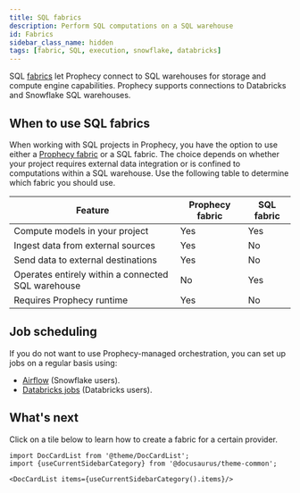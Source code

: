 ```yaml
---
title: SQL fabrics
description: Perform SQL computations on a SQL warehouse
id: Fabrics
sidebar_class_name: hidden
tags: [fabric, SQL, execution, snowflake, databricks]
---
```


SQL [fabrics](docs/getting-started/concepts/fabrics.md) let Prophecy connect to SQL warehouses for storage and compute engine capabilities. Prophecy supports connections to Databricks and Snowflake SQL warehouses.

## When to use SQL fabrics

When working with SQL projects in Prophecy, you have the option to use either a [Prophecy fabric](docs/administration/prophecy-fabrics.md) or a SQL fabric. The choice depends on whether your project requires external data integration or is confined to computations within a SQL warehouse. Use the following table to determine which fabric you should use.

| Feature                                            | Prophecy fabric | SQL fabric |
| -------------------------------------------------- | --------------- | ---------- |
| Compute models in your project                     | Yes             | Yes        |
| Ingest data from external sources                  | Yes             | No         |
| Send data to external destinations                 | Yes             | No         |
| Operates entirely within a connected SQL warehouse | No              | Yes        |
| Requires Prophecy runtime                          | Yes             | No         |

## Job scheduling

If you do not want to use Prophecy-managed orchestration, you can set up jobs on a regular basis using:

- [Airflow](docs/Orchestration/airflow/setup/setup.md) (Snowflake users).
- [Databricks jobs](docs/Orchestration/databricks-jobs.md) (Databricks users).

## What's next

Click on a tile below to learn how to create a fabric for a certain provider.

```mdx-code-block
import DocCardList from '@theme/DocCardList';
import {useCurrentSidebarCategory} from '@docusaurus/theme-common';

<DocCardList items={useCurrentSidebarCategory().items}/>
```
